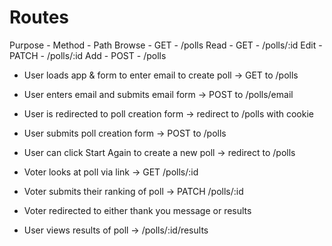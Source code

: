 # Routes

Purpose - Method - Path 
Browse - GET - /polls
Read - GET - /polls/:id
Edit - PATCH - /polls/:id
Add - POST - /polls

- User loads app & form to enter email to create poll -> GET to /polls
- User enters email and submits email form -> POST to /polls/email
- User is redirected to poll creation form -> redirect to /polls with cookie

- User submits poll creation form -> POST to /polls
- User can click Start Again to create a new poll -> redirect to /polls

- Voter looks at poll via link -> GET /polls/:id
- Voter submits their ranking of poll -> PATCH /polls/:id
- Voter redirected to either thank you message or results

- User views results of poll -> /polls/:id/results
